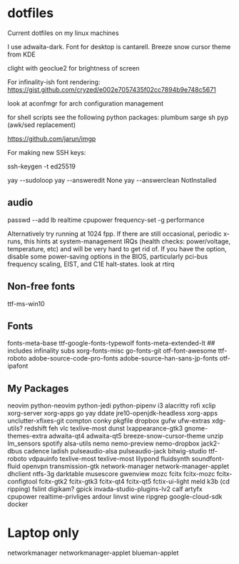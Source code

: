 # dotfiles
Current dotfiles on my linux machines

I use adwaita-dark.
Font for desktop is cantarell.
Breeze snow cursor theme from KDE

clight with geoclue2 for brightness of screen

For infinality-ish font rendering:
https://gist.github.com/cryzed/e002e7057435f02cc7894b9e748c5671


look at aconfmgr for arch configuration management

for shell scripts see the following python packages:
plumbum
sarge
sh
pyp (awk/sed replacement)

https://github.com/jarun/imgp

For making new SSH keys:

  ssh-keygen -t ed25519


yay --sudoloop
yay --answeredit None
yay --answerclean NotInstalled


## audio
passwd --add lb realtime
cpupower frequency-set -g performance

Alternatively try running at 1024 fpp. If there are still occasional, periodic x-runs, this hints at system-management IRQs (health checks: power/voltage, temperature, etc) and will be very hard to get rid of. If you have the option, disable some power-saving options in the BIOS, particularly pci-bus frequency scaling, EIST, and C1E halt-states.
look at rtirq


## Non-free fonts
ttf-ms-win10

## Fonts
fonts-meta-base
ttf-google-fonts-typewolf
fonts-meta-extended-lt ## includes infinality subs
xorg-fonts-misc
go-fonts-git
otf-font-awesome
ttf-roboto
adobe-source-code-pro-fonts
adobe-source-han-sans-jp-fonts
otf-ipafont

## My Packages
neovim
python-neovim
python-jedi
python-pipenv
i3
alacritty
rofi
xclip
xorg-server
xorg-apps
go
yay
ddate
jre10-openjdk-headless
xorg-apps
unclutter-xfixes-git
compton
conky
pkgfile
dropbox
gufw
ufw-extras
xdg-utils?
redshift
feh
vlc
texlive-most
dunst
lxappearance-gtk3
gnome-themes-extra
adwaita-qt4
adwaita-qt5
breeze-snow-cursor-theme
unzip
lm_sensors
spotify
alsa-utils
nemo
nemo-preview
nemo-dropbox
jack2-dbus
cadence
ladish
pulseaudio-alsa
pulseaudio-jack
bitwig-studio
ttf-roboto
vdpauinfo
texlive-most
texlive-most
lilypond
fluidsynth
soundfont-fluid
openvpn
transmission-gtk
network-manager
network-manager-applet
dhclient
ntfs-3g
darktable
musescore
gwenview
mozc
fcitx
fcitx-mozc
fcitx-configtool
fcitx-gtk2
fcitx-gtk3
fcitx-qt4
fcitx-qt5
fctix-ui-light
meld
k3b (cd ripping)
fslint
digikam?
gpick
invada-studio-plugins-lv2
calf
artyfx
cpupower
realtime-privliges
ardour
linvst
wine
ripgrep
google-cloud-sdk
docker

# Laptop only
networkmanager
networkmanager-applet
blueman-applet
